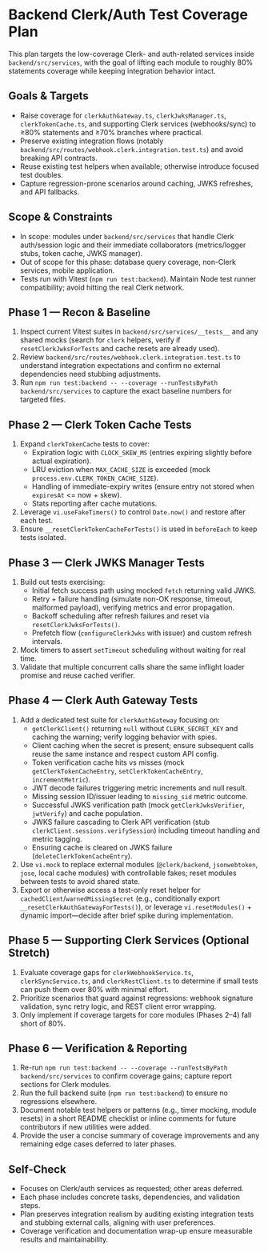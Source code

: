 # Backend Clerk/Auth Test Coverage Plan

This plan targets the low-coverage Clerk- and auth-related services inside `backend/src/services`, with the goal of lifting each module to roughly 80% statements coverage while keeping integration behavior intact.

## Goals & Targets
- Raise coverage for `clerkAuthGateway.ts`, `clerkJwksManager.ts`, `clerkTokenCache.ts`, and supporting Clerk services (webhooks/sync) to ≥80% statements and ≥70% branches where practical.
- Preserve existing integration flows (notably `backend/src/routes/webhook.clerk.integration.test.ts`) and avoid breaking API contracts.
- Reuse existing test helpers when available; otherwise introduce focused test doubles.
- Capture regression-prone scenarios around caching, JWKS refreshes, and API fallbacks.

## Scope & Constraints
- In scope: modules under `backend/src/services` that handle Clerk auth/session logic and their immediate collaborators (metrics/logger stubs, token cache, JWKS manager).
- Out of scope for this phase: database query coverage, non-Clerk services, mobile application.
- Tests run with Vitest (`npm run test:backend`). Maintain Node test runner compatibility; avoid hitting the real Clerk network.

## Phase 1 — Recon & Baseline
1. Inspect current Vitest suites in `backend/src/services/__tests__` and any shared mocks (search for `clerk` helpers, verify if `resetClerkJwksForTests` and cache resets are already used).
2. Review `backend/src/routes/webhook.clerk.integration.test.ts` to understand integration expectations and confirm no external dependencies need stubbing adjustments.
3. Run `npm run test:backend -- --coverage --runTestsByPath backend/src/services` to capture the exact baseline numbers for targeted files.

## Phase 2 — Clerk Token Cache Tests
1. Expand `clerkTokenCache` tests to cover:
   - Expiration logic with `CLOCK_SKEW_MS` (entries expiring slightly before actual expiration).
   - LRU eviction when `MAX_CACHE_SIZE` is exceeded (mock `process.env.CLERK_TOKEN_CACHE_SIZE`).
   - Handling of immediate-expiry writes (ensure entry not stored when `expiresAt` <= now + skew).
   - Stats reporting after cache mutations.
2. Leverage `vi.useFakeTimers()` to control `Date.now()` and restore after each test.
3. Ensure `__resetClerkTokenCacheForTests()` is used in `beforeEach` to keep tests isolated.

## Phase 3 — Clerk JWKS Manager Tests
1. Build out tests exercising:
   - Initial fetch success path using mocked `fetch` returning valid JWKS.
   - Retry + failure handling (simulate non-OK response, timeout, malformed payload), verifying metrics and error propagation.
   - Backoff scheduling after refresh failures and reset via `resetClerkJwksForTests()`.
   - Prefetch flow (`configureClerkJwks` with issuer) and custom refresh intervals.
2. Mock timers to assert `setTimeout` scheduling without waiting for real time.
3. Validate that multiple concurrent calls share the same inflight loader promise and reuse cached verifier.

## Phase 4 — Clerk Auth Gateway Tests
1. Add a dedicated test suite for `clerkAuthGateway` focusing on:
   - `getClerkClient()` returning `null` without `CLERK_SECRET_KEY` and caching the warning; verify logging behavior with spies.
   - Client caching when the secret is present; ensure subsequent calls reuse the same instance and respect custom API config.
   - Token verification cache hits vs misses (mock `getClerkTokenCacheEntry`, `setClerkTokenCacheEntry`, `incrementMetric`).
   - JWT decode failures triggering metric increments and null result.
   - Missing session ID/issuer leading to `missing_sid` metric outcome.
   - Successful JWKS verification path (mock `getClerkJwksVerifier`, `jwtVerify`) and cache population.
   - JWKS failure cascading to Clerk API verification (stub `clerkClient.sessions.verifySession`) including timeout handling and metric tagging.
   - Ensuring cache is cleared on JWKS failure (`deleteClerkTokenCacheEntry`).
2. Use `vi.mock` to replace external modules (`@clerk/backend`, `jsonwebtoken`, `jose`, local cache modules) with controllable fakes; reset modules between tests to avoid shared state.
3. Export or otherwise access a test-only reset helper for `cachedClient`/`warnedMissingSecret` (e.g., conditionally export `__resetClerkAuthGatewayForTests()`), or leverage `vi.resetModules()` + dynamic import—decide after brief spike during implementation.

## Phase 5 — Supporting Clerk Services (Optional Stretch)
1. Evaluate coverage gaps for `clerkWebhookService.ts`, `clerkSyncService.ts`, and `clerkRestClient.ts` to determine if small tests can push them over 80% with minimal effort.
2. Prioritize scenarios that guard against regressions: webhook signature validation, sync retry logic, and REST client error wrapping.
3. Only implement if coverage targets for core modules (Phases 2–4) fall short of 80%.

## Phase 6 — Verification & Reporting
1. Re-run `npm run test:backend -- --coverage --runTestsByPath backend/src/services` to confirm coverage gains; capture report sections for Clerk modules.
2. Run the full backend suite (`npm run test:backend`) to ensure no regressions elsewhere.
3. Document notable test helpers or patterns (e.g., timer mocking, module resets) in a short README checklist or inline comments for future contributors if new utilities were added.
4. Provide the user a concise summary of coverage improvements and any remaining edge cases deferred to later phases.

## Self-Check
- Focuses on Clerk/auth services as requested; other areas deferred.
- Each phase includes concrete tasks, dependencies, and validation steps.
- Plan preserves integration realism by auditing existing integration tests and stubbing external calls, aligning with user preferences.
- Coverage verification and documentation wrap-up ensure measurable results and maintainability.
